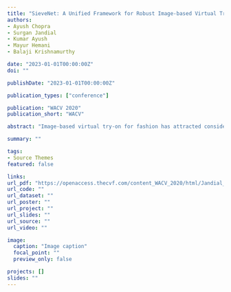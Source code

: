 ```yaml
---
title: "SieveNet: A Unified Framework for Robust Image-based Virtual Try-On"
authors:
- Ayush Chopra
- Surgan Jandial
- Kumar Ayush
- Mayur Hemani
- Balaji Krishnamurthy

date: "2023-01-01T00:00:00Z"
doi: ""

publishDate: "2023-01-01T00:00:00Z"

publication_types: ["conference"]

publication: "WACV 2020"
publication_short: "WACV"

abstract: "Image-based virtual try-on for fashion has attracted considerable attention recently. The task requires trying on the desired clothing item on a target model. An efficient framework for this is composed of 2 stages: (1) warping (transforming) the try-on cloth to align with the pose and shape of the target model, and (2) a texture transfer module to seamlessly integrate the warped try-on cloth onto the target model image. Existing methods suffer from artifacts and distortions in their try-on output. In this work, we present SieveNet, a framework for robust image-based virtual try-on. Firstly, we introduce a multi-stage coarse-to-fine warping network to better model fine-grained intricacies in try-on clothing item and train it with a novel perceptual geometric matching loss. Next, we introduce a try-on cloth conditioned segmentation mask prior to improve the texture transfer network. Finally, we also introduce a dueling triplet strategy for training the texture transfer network which further improves the quality of the generated try-on result. We present extensive qualitative and quantitative evaluations on each component of the proposed pipeline and show significant performance improvements against existing state-of-the-art methods."

summary: ""

tags:
- Source Themes
featured: false

links:
url_pdf: "https://openaccess.thecvf.com/content_WACV_2020/html/Jandial_SieveNet_A_Unified_Framework_for_Robust_Image-Based_Virtual_Try-On_WACV_2020_paper.html"
url_code: ""
url_dataset: ""
url_poster: ""
url_project: ""
url_slides: ""
url_source: ""
url_video: ""

image:
  caption: "Image caption"
  focal_point: ""
  preview_only: false

projects: []
slides: ""
---
```

